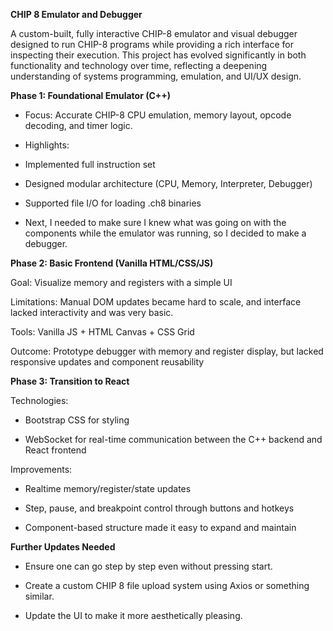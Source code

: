 **CHIP 8 Emulator and Debugger**

A custom-built, fully interactive CHIP-8 emulator and visual debugger designed to run CHIP-8 programs while providing a rich interface for inspecting their execution. This project has evolved significantly in both functionality and technology over time, reflecting a deepening understanding of systems programming, emulation, and UI/UX design.

**Phase 1: Foundational Emulator (C++)**

- Focus: Accurate CHIP-8 CPU emulation, memory layout, opcode decoding, and timer logic.

- Highlights:

- Implemented full instruction set

- Designed modular architecture (CPU, Memory, Interpreter, Debugger)

- Supported file I/O for loading .ch8 binaries

- Next, I needed to make sure I knew what was going on with the components while the emulator was running, so I decided to make a debugger.

**Phase 2: Basic Frontend (Vanilla HTML/CSS/JS)**

Goal: Visualize memory and registers with a simple UI

Limitations: Manual DOM updates became hard to scale, and interface lacked interactivity and was very basic.

Tools: Vanilla JS + HTML Canvas + CSS Grid

Outcome: Prototype debugger with memory and register display, but lacked responsive updates and component reusability

**Phase 3: Transition to React**

Technologies:

- Bootstrap CSS for styling

- WebSocket for real-time communication between the C++ backend and React frontend

Improvements:

- Realtime memory/register/state updates

- Step, pause, and breakpoint control through buttons and hotkeys

- Component-based structure made it easy to expand and maintain

**Further Updates Needed**

- Ensure one can go step by step even without pressing start.

- Create a custom CHIP 8 file upload system using Axios or something similar.

- Update the UI to make it more aesthetically pleasing.
